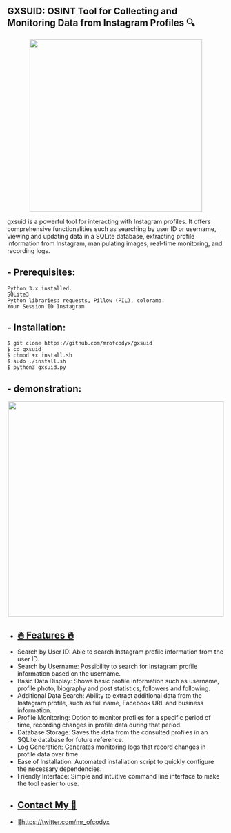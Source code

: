 ## GXSUID: OSINT Tool for Collecting and Monitoring Data from Instagram Profiles 🔍
<p align="center"><img height="400" src="https://imgur.com/D7vA3aI.png"></p>
gxsuid is a powerful tool for interacting with Instagram profiles. It offers comprehensive functionalities such as searching by user ID or username, viewing and updating data in a SQLite database, extracting profile information from Instagram, manipulating images, real-time monitoring, and recording logs.

## - Prerequisites:
```
Python 3.x installed.
SQLite3
Python libraries: requests, Pillow (PIL), colorama.
Your Session ID Instagram
```
## - Installation:
```
$ git clone https://github.com/mrofcodyx/gxsuid
$ cd gxsuid
$ chmod +x install.sh
$ sudo ./install.sh
$ python3 gxsuid.py
```
## - demonstration:
<p align="center"><img height="500" src="fuck.gif"></p>

- ## [:fire: Features :fire:](#fire-features-fire)
- Search by User ID: Able to search Instagram profile information from the user ID.
- Search by Username: Possibility to search for Instagram profile information based on the username.
- Basic Data Display: Shows basic profile information such as username, profile photo, biography and post statistics, followers and following.
- Additional Data Search: Ability to extract additional data from the Instagram profile, such as full name, Facebook URL and business information.
- Profile Monitoring: Option to monitor profiles for a specific period of time, recording changes in profile data during that period.
- Database Storage: Saves the data from the consulted profiles in an SQLite database for future reference.
- Log Generation: Generates monitoring logs that record changes in profile data over time.
- Ease of Installation: Automated installation script to quickly configure the necessary dependencies.
- Friendly Interface: Simple and intuitive command line interface to make the tool easier to use.
- ## [Contact My :pushpin:](#pushpin-contact-my-pushpin) 
- 🔗https://twitter.com/mr_ofcodyx
